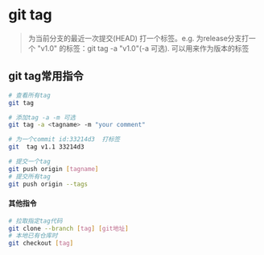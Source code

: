 # git tag
> 为当前分支的最近一次提交(HEAD) 打一个标签。e.g. 为release分支打一个 "v1.0" 的标签：git tag -a "v1.0"(-a 可选).
> 可以用来作为版本的标签
## git tag常用指令
```bash
# 查看所有tag
git tag

# 添加tag -a -m 可选
git tag -a <tagname> -m "your comment"

# 为一个commit id:33214d3  打标签
git  tag v1.1 33214d3

# 提交一个tag
git push origin [tagname]
# 提交所有tag
git push origin --tags
```

#### 其他指令
```bash
# 拉取指定tag代码
git clone --branch [tag] [git地址]
# 本地已有仓库时
git checkout [tag]
```
